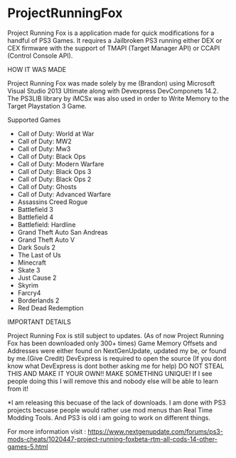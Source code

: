 # ProjectRunningFox

Project Running Fox is a application made for quick modifications for a handful of PS3 Games. It requires a Jailbroken PS3 running either DEX or CEX firmware with the support of TMAPI (Target Manager API) or CCAPI (Control Console API). 


HOW IT WAS MADE

Project Running Fox was made solely by me (Brandon) using Microsoft Visual Studio 2013 Ultimate along with Devexpress DevComponets 14.2. The PS3LIB library by iMCSx was also used in order to Write Memory to the Target Playstation 3 Game.

Supported Games

- Call of Duty: World at War
- Call of Duty: MW2
- Call of Duty: Mw3
- Call of Duty: Black Ops
- Call of Duty: Modern Warfare
- Call of Duty: Black Ops 3
- Call of Duty: Black Ops 2
- Call of Duty: Ghosts
- Call of Duty: Advanced Warfare
- Assassins Creed Rogue
- Battlefield 3
- Battlefield 4
- Battlefield: Hardline
- Grand Theft Auto San Andreas
- Grand Theft Auto V
- Dark Souls 2
- The Last of Us
- Minecraft
- Skate 3
- Just Cause 2
- Skyrim
- Farcry4
- Borderlands 2
- Red Dead Redemption

IMPORTANT DETAILS

Project Running Fox is still subject to updates. (As of now Project Running Fox has been downloaded only 300+ times)
Game Memory Offsets and Addresses were either found on NextGenUpdate, updated my be, or found by me.(Give Credit)
DevExpress is required to open the source (If you dont know what DevExpress is dont bother asking me for help)
DO NOT STEAL THIS AND MAKE IT YOUR OWN!! MAKE SOMETHING UNIQUE! If I see people doing this I will remove this and nobody else
will be able to learn from it!

*I am releasing this becuase of the lack of downloads. I am done with PS3 projects becuase people would rather use mod menus 
than Real Time Modding Tools. And PS3 is old i am going to work on different things.

For more information visit : https://www.nextgenupdate.com/forums/ps3-mods-cheats/1020447-project-running-foxbeta-rtm-all-cods-14-other-games-5.html
